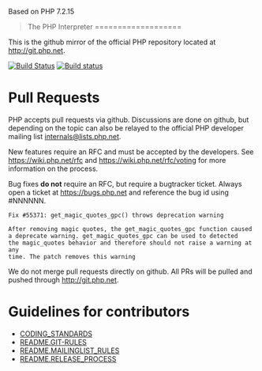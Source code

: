 Based on PHP 7.2.15

>The PHP Interpreter
===================

This is the github mirror of the official PHP repository located at
http://git.php.net.

[![Build Status](https://secure.travis-ci.org/php/php-src.svg?branch=master)](http://travis-ci.org/php/php-src)
[![Build status](https://ci.appveyor.com/api/projects/status/meyur6fviaxgdwdy?svg=true)](https://ci.appveyor.com/project/php/php-src)

Pull Requests
=============
PHP accepts pull requests via github. Discussions are done on github, but
depending on the topic can also be relayed to the official PHP developer
mailing list internals@lists.php.net.

New features require an RFC and must be accepted by the developers.
See https://wiki.php.net/rfc and https://wiki.php.net/rfc/voting for more
information on the process.

Bug fixes **do not** require an RFC, but require a bugtracker ticket. Always
open a ticket at https://bugs.php.net and reference the bug id using #NNNNNN.

    Fix #55371: get_magic_quotes_gpc() throws deprecation warning

    After removing magic quotes, the get_magic_quotes_gpc function caused
    a deprecate warning. get_magic_quotes_gpc can be used to detected
    the magic_quotes behavior and therefore should not raise a warning at any
    time. The patch removes this warning

We do not merge pull requests directly on github. All PRs will be
pulled and pushed through http://git.php.net.


Guidelines for contributors
===========================
- [CODING_STANDARDS](/CODING_STANDARDS)
- [README.GIT-RULES](/README.GIT-RULES)
- [README.MAILINGLIST_RULES](/README.MAILINGLIST_RULES)
- [README.RELEASE_PROCESS](/README.RELEASE_PROCESS)

